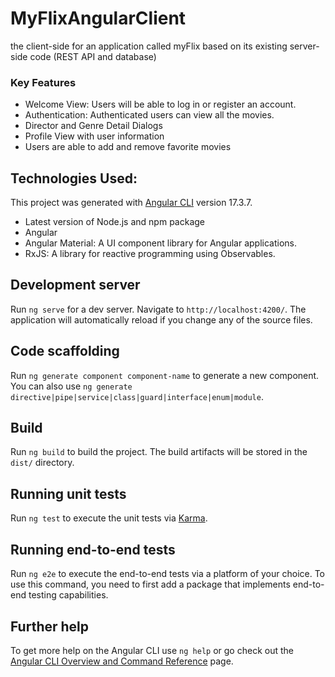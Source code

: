 # MyFlixAngularClient

the client-side for an application called myFlix based on its existing server-side code (REST API and database)

### Key Features

- Welcome View: Users will be able to log in or register an account.
- Authentication: Authenticated users can view all the movies.
- Director and Genre Detail Dialogs
- Profile View with user information
- Users are able to add and remove favorite movies

## Technologies Used:

This project was generated with [Angular CLI](https://github.com/angular/angular-cli) version 17.3.7.

- Latest version of Node.js and npm package
- Angular
- Angular Material: A UI component library for Angular applications.
- RxJS: A library for reactive programming using Observables.

## Development server

Run `ng serve` for a dev server. Navigate to `http://localhost:4200/`. The application will automatically reload if you change any of the source files.

## Code scaffolding

Run `ng generate component component-name` to generate a new component. You can also use `ng generate directive|pipe|service|class|guard|interface|enum|module`.

## Build

Run `ng build` to build the project. The build artifacts will be stored in the `dist/` directory.

## Running unit tests

Run `ng test` to execute the unit tests via [Karma](https://karma-runner.github.io).

## Running end-to-end tests

Run `ng e2e` to execute the end-to-end tests via a platform of your choice. To use this command, you need to first add a package that implements end-to-end testing capabilities.

## Further help

To get more help on the Angular CLI use `ng help` or go check out the [Angular CLI Overview and Command Reference](https://angular.io/cli) page.
